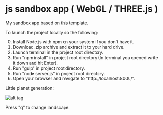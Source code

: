 # js sandbox app ( WebGL / THREE.js )

My sandbox app based on [this](https://github.com/StephanHoyer/mithril-isomorphic-example) template.

To launch the project locally do the following:

0. Install Node.js with npm on your system if you don't have it.
1. Download .zip archive and extract it to your hard drive.
2. Launch terminal in the project root directory.
3. Run "npm install" in project root directory (In terminal you opened write it down and hit Enter).
4. Run "gulp" in project root directory.
5. Run "node server.js" in project root directory.
6. Open your browser and navigate to "http://localhost:8000/".

Little planet generation:

![alt tag](https://cloud.githubusercontent.com/assets/12106426/12511165/32772b08-c120-11e5-8212-7058da7c57e6.gif)

Press "q" to change landscape.
